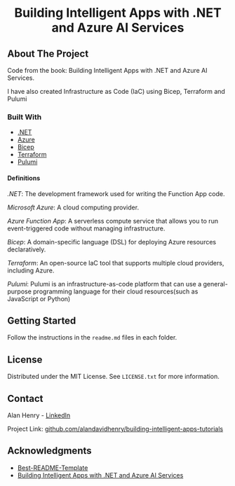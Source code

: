 <div align="center">
  <h1 align="center">Building Intelligent Apps with .NET and Azure AI Services</h1>
</div>

<!-- ABOUT THE PROJECT -->

## About The Project

<!-- [![Product Name Screen Shot][product-screenshot]](https://example.com) -->

Code from the book: Building Intelligent Apps with .NET and Azure AI Services.

I have also created Infrastructure as Code (IaC) using Bicep, Terraform and Pulumi

### Built With

- [.NET](https://dotnet.microsoft.com/en-us/)
- [Azure](https://azure.microsoft.com/en-gb)
- [Bicep](https://learn.microsoft.com/en-us/azure/azure-resource-manager/bicep/)
- [Terraform](https://www.terraform.io/)
- [Pulumi](https://www.pulumi.com/)

#### Definitions

_.NET_: The development framework used for writing the Function App code.

_Microsoft Azure_: A cloud computing provider.

_Azure Function App_: A serverless compute service that allows you to run event-triggered code without managing infrastructure.

_Bicep_: A domain-specific language (DSL) for deploying Azure resources declaratively.

_Terraform_: An open-source IaC tool that supports multiple cloud providers, including Azure.

_Pulumi_: Pulumi is an infrastructure-as-code platform that can use a general-purpose programming language for their cloud resources(such as JavaScript or Python)

<!-- GETTING STARTED -->

## Getting Started

Follow the instructions in the `readme.md` files in each folder. 

<!-- LICENSE -->

## License

Distributed under the MIT License. See `LICENSE.txt` for more information.

<!-- CONTACT -->

## Contact

Alan Henry - [LinkedIn](https://www.linkedin.com/in/alandavidhenry)

Project Link: [github.com/alandavidhenry/building-intelligent-apps-tutorials](https://github.com/alandavidhenry/building-intelligent-apps-tutorials)

<!-- ACKNOWLEDGMENTS -->

## Acknowledgments

- [Best-README-Template](https://github.com/othneildrew/Best-README-Template)
- [Building Intelligent Apps with .NET and Azure AI Services](https://link.springer.com/book/10.1007/979-8-8688-0435-9)

<!-- MARKDOWN LINKS & IMAGES -->
<!-- https://www.markdownguide.org/basic-syntax/#reference-style-links -->

[product-screenshot]: images/screenshot.png
